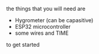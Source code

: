 the things that you will need are
+ Hygrometer (can be capasitive)
+ ESP32 microcontroller
+ some wires and TIME


to get started



